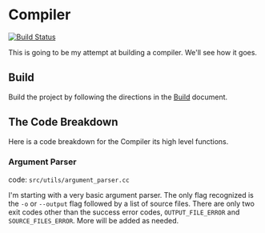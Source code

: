 # Compiler

[![Build Status](https://travis-ci.com/abhishekpratapa/Compiler.svg?branch=master)](https://travis-ci.com/abhishekpratapa/Compiler)

This is going to be my attempt at building a compiler. We'll see how it goes.

## Build

Build the project by following the directions in the [Build](https://github.com/abhishekpratapa/Compiler/blob/master/BUILD.md) document.

## The Code Breakdown

Here is a code breakdown for the Compiler its high level functions.

### Argument Parser

code: `src/utils/argument_parser.cc`

I'm starting with a very basic argument parser. The only flag recognized is the `-o` or `--output` flag followed by a list of source files. There are only two exit codes other than the success error codes, `OUTPUT_FILE_ERROR` and `SOURCE_FILES_ERROR`. More will be added as needed.